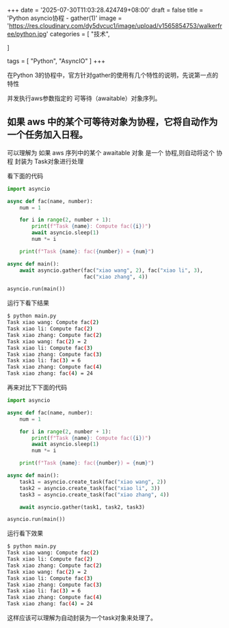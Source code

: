 +++
date = '2025-07-30T11:03:28.424749+08:00'
draft = false
title = 'Python asyncio协程 - gather(1)'
image = 'https://res.cloudinary.com/dy5dvcuc1/image/upload/v1565854753/walkerfree/python.jpg'
categories = [
    "技术",

]

tags = [
    "Python",
    "AsyncIO"
]
+++

在Python 3的协程中，官方针对gather的使用有几个特性的说明，先说第一点的特性

并发执行aws参数指定的 可等待（awaitable）对象序列。

## 如果 aws 中的某个可等待对象为协程，它将自动作为一个任务加入日程。

可以理解为 如果 aws 序列中的某个 awaitable 对象 是一个 协程,则自动将这个 协程 封装为 Task对象进行处理

看下面的代码

```python
import asyncio

async def fac(name, number):
    num = 1

    for i in range(2, number + 1):
        print(f"Task {name}: Compute fac({i})")
        await asyncio.sleep(1)
        num *= i

    print(f"Task {name}: fac({number}) = {num}")

async def main():
    await asyncio.gather(fac("xiao wang", 2), fac("xiao li", 3),
                         fac("xiao zhang", 4))

asyncio.run(main())
```

运行下看下结果

```bash
$ python main.py
Task xiao wang: Compute fac(2)
Task xiao li: Compute fac(2)
Task xiao zhang: Compute fac(2)
Task xiao wang: fac(2) = 2
Task xiao li: Compute fac(3)
Task xiao zhang: Compute fac(3)
Task xiao li: fac(3) = 6
Task xiao zhang: Compute fac(4)
Task xiao zhang: fac(4) = 24
```

再来对比下下面的代码

```python
import asyncio

async def fac(name, number):
    num = 1

    for i in range(2, number + 1):
        print(f"Task {name}: Compute fac({i})")
        await asyncio.sleep(1)
        num *= i

    print(f"Task {name}: fac({number}) = {num}")

async def main():
    task1 = asyncio.create_task(fac("xiao wang", 2))
    task2 = asyncio.create_task(fac("xiao li", 3))
    task3 = asyncio.create_task(fac("xiao zhang", 4))

    await asyncio.gather(task1, task2, task3)

asyncio.run(main())
```

运行看下效果

```bash
$ python main.py
Task xiao wang: Compute fac(2)
Task xiao li: Compute fac(2)
Task xiao zhang: Compute fac(2)
Task xiao wang: fac(2) = 2
Task xiao li: Compute fac(3)
Task xiao zhang: Compute fac(3)
Task xiao li: fac(3) = 6
Task xiao zhang: Compute fac(4)
Task xiao zhang: fac(4) = 24
```

这样应该可以理解为自动封装为一个task对象来处理了。
